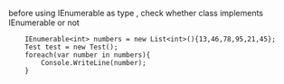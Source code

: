 before using IEnumerable as type , check whether class implements IEnumerable or not

        IEnumerable<int> numbers = new List<int>(){13,46,78,95,21,45};        
        Test test = new Test();
        foreach(var number in numbers){
            Console.WriteLine(number);
        }         
        
